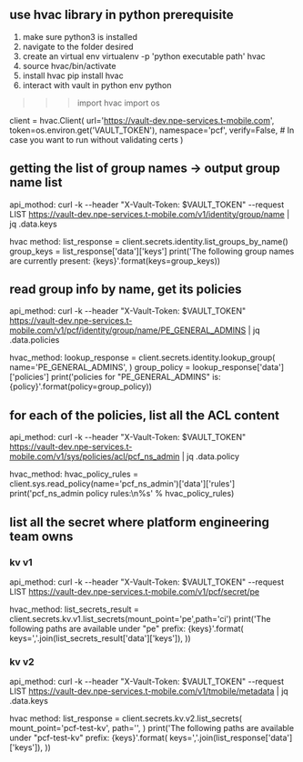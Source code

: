 ## use hvac library in python prerequisite
1. make sure python3 is installed
2. navigate to the folder desired
3. create an virtual env 
    virtualenv -p 'python executable path' hvac
4. source hvac/bin/activate
5. install hvac
    pip install hvac
6. interact with vault in python env
python
>>> import hvac
>>> import os
>>> 
client = hvac.Client(
    url='https://vault-dev.npe-services.t-mobile.com',
    token=os.environ.get('VAULT_TOKEN'),
    namespace='pcf',
    verify=False, # In case you want to run without validating certs 
)



## getting the list of group names -> output group name list
api_mothod:
curl -k --header "X-Vault-Token: $VAULT_TOKEN" --request LIST https://vault-dev.npe-services.t-mobile.com/v1/identity/group/name | jq .data.keys

hvac method:
list_response = client.secrets.identity.list_groups_by_name()
group_keys = list_response['data']['keys']
print('The following group names are currently present: {keys}'.format(keys=group_keys))



## read group info by name, get its policies
api_method:
curl -k --header "X-Vault-Token: $VAULT_TOKEN" https://vault-dev.npe-services.t-mobile.com/v1/pcf/identity/group/name/PE_GENERAL_ADMINS | jq .data.policies

hvac_method:
lookup_response = client.secrets.identity.lookup_group(
        name='PE_GENERAL_ADMINS',
)
group_policy = lookup_response['data']['policies']
print('policies for "PE_GENERAL_ADMINS" is: {policy}'.format(policy=group_policy))



## for each of the policies, list all the ACL content
api_method:
curl -k --header "X-Vault-Token: $VAULT_TOKEN" https://vault-dev.npe-services.t-mobile.com/v1/sys/policies/acl/pcf_ns_admin | jq .data.policy

hvac_method:
hvac_policy_rules = client.sys.read_policy(name='pcf_ns_admin')['data']['rules']
print('pcf_ns_admin policy rules:\n%s' % hvac_policy_rules)


## list all the secret where platform engineering team owns
### kv v1
api_method:
curl -k --header "X-Vault-Token: $VAULT_TOKEN" --request LIST https://vault-dev.npe-services.t-mobile.com/v1/pcf/secret/pe

hvac_method:
list_secrets_result = client.secrets.kv.v1.list_secrets(mount_point='pe',path='ci')
print('The following paths are available under "pe" prefix: {keys}'.format(
    keys=','.join(list_secrets_result['data']['keys']),
))

### kv v2
api_method:
curl -k --header "X-Vault-Token: $VAULT_TOKEN" --request LIST https://vault-dev.npe-services.t-mobile.com/v1/tmobile/metadata | jq .data.keys

hvac method:
list_response = client.secrets.kv.v2.list_secrets(
    mount_point='pcf-test-kv',
    path='',
)
print('The following paths are available under "pcf-test-kv" prefix: {keys}'.format(
    keys=','.join(list_response['data']['keys']),
))
